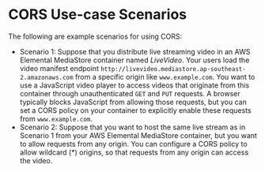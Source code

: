 # CORS Use\-case Scenarios<a name="cors-policy-use-case-scenarios"></a>

The following are example scenarios for using CORS:
+ Scenario 1: Suppose that you distribute live streaming video in an AWS Elemental MediaStore container named *LiveVideo*\. Your users load the video manifest endpoint `http://livevideo.mediastore.ap-southeast-2.amazonaws.com` from a specific origin like `www.example.com`\. You want to use a JavaScript video player to access videos that originate from this container through unauthenticated `GET` and `PUT` requests\. A browser typically blocks JavaScript from allowing those requests, but you can set a CORS policy on your container to explicitly enable these requests from `www.example.com`\.
+ Scenario 2: Suppose that you want to host the same live stream as in Scenario 1 from your AWS Elemental MediaStore container, but you want to allow requests from any origin\. You can configure a CORS policy to allow wildcard \(\*\) origins, so that requests from any origin can access the video\.